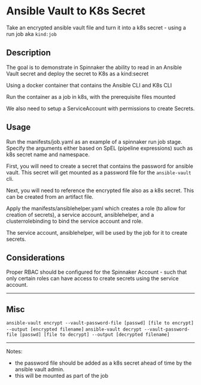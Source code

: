 # Ansible Vault to K8s Secret
Take an encrypted ansible vault file and turn it into a k8s secret - using a run job aka `kind:job`

## Description
The goal is to demonstrate in Spinnaker the ability to read in an Ansible Vault secret and deploy the secret to K8s as a kind:secret

Using a docker container that contains the Ansible CLI and K8s CLI

Run the container as a job in k8s, with the prerequisite files mounted

We also need to setup a ServiceAccount with permissions to create Secrets.


## Usage
Run the manifests/job.yaml as an example of a spinnaker run job stage. 
Specify the arguments either based on SpEL (pipeline expressions) such as k8s secret name and namespace.

First, you will need to create a secret that contains the password for ansible vault. This secret will get mounted as a password file for the `ansible-vault` cli.

Next, you will need to reference the encrypted file also as a k8s secret.  This can be created from an artifact file. 

Apply the manifests/ansiblehelper.yaml which creates a role (to allow for creation of secrets), a service account, ansiblehelper, and a clusterrolebinding to bind the service account and role.

The service account, ansiblehelper, will be used by the job for it to create secrets.

## Considerations
Proper RBAC should be configured for the Spinnaker Account - such that only certain roles can have access to create secrets using the service account. 

---

## Misc

`ansible-vault encrypt --vault-password-file [passwd] [file to encrypt] --output [encrypted filename]`
`ansible-vault decrypt --vault-password-file [passwd] [file to decrypt] --output [decrypted filename]`

---

Notes: 
* the password file should be added as a k8s secret ahead of time by the ansible vault admin.
* this will be mounted as part of the job

